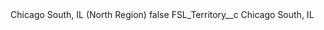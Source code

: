 <?xml version="1.0" encoding="UTF-8"?>
<CustomMetadata xmlns="http://soap.sforce.com/2006/04/metadata" xmlns:xsi="http://www.w3.org/2001/XMLSchema-instance" xmlns:xsd="http://www.w3.org/2001/XMLSchema">
    <label>Chicago South, IL (North Region)</label>
    <protected>false</protected>
    <values>
        <field>FSL_Territory__c</field>
        <value xsi:type="xsd:string">Chicago South, IL</value>
    </values>
</CustomMetadata>
